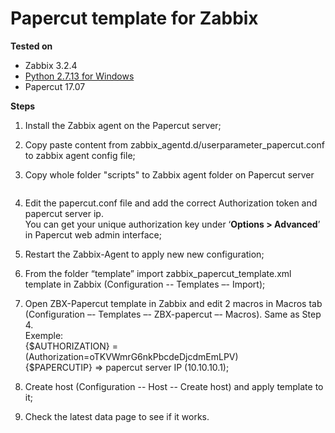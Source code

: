 # Papercut template for Zabbix

**Tested on**
* Zabbix 3.2.4  
* [Python 2.7.13 for Windows](https://www.python.org/downloads/windows/)  
* Papercut 17.07

**Steps**

1.	Install the Zabbix agent on the Papercut server;

2.  Copy paste content from zabbix_agentd.d/userparameter_papercut.conf to zabbix agent config file;

3.	Copy whole folder "scripts" to Zabbix agent folder on Papercut server

```C:\Program Files\Zabbix Agent\
```

4.	Edit the papercut.conf file and add the correct Authorization token and papercut server ip.  
You can get your unique authorization key under ‘**Options > Advanced**’ in Papercut web admin interface;

5.	Restart the Zabbix-Agent to apply new new configuration;

6.	From the folder “template” import zabbix_papercut_template.xml template in Zabbix (Configuration -- Templates –- Import);

7.  Open ZBX-Papercut template in Zabbix and edit 2 macros in Macros tab (Configuration –- Templates –- ZBX-papercut –- Macros). Same as Step 4.  
Exemple:  
{$AUTHORIZATION} = (Authorization=oTKVWmrG6nkPbcdeDjcdmEmLPV)  
{$PAPERCUTIP} => papercut server IP (10.10.10.1);

8. Create host (Configuration -- Host -- Create host) and apply template to it;

9.	Check the latest data page to see if it works.
